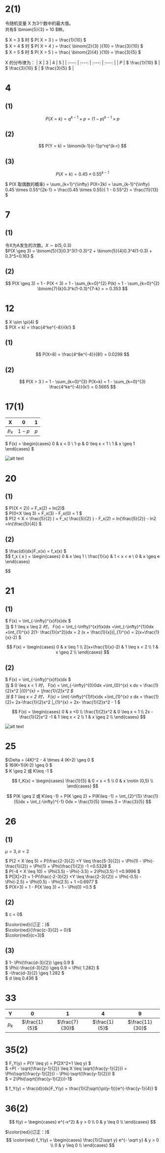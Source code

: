# 2(1)

令随机变量 X 为3个数中的最大值。  
共有$ \binom{5}{3} = 10 $种。

$ X = 3 $ 时 $ P( X = 3 ) = \frac{1}{10} $  
$ X = 4 $ 时 $ P( X = 4 ) = \frac{ \binom{2}{3} }{10} = \frac{3}{10} $  
$ X = 5 $ 时 $ P( X = 5 ) = \frac{ \binom{2}{4} }{10} = \frac{3}{5} $  

X 的分布律为：
| X |    3    |    4    |    5    |
| :---: | :---: | :---: | :---: |
| $P$ | $ \frac{1}{10} $ |  $ \frac{3}{10} $ | $ \frac{3}{5} $  |

# 4

## (1)

$$ P(X = k) = q^{k-1} \times p = (1-p)^{k-1} \times p $$

## (2)

$$ P(Y = k) = \binom{k-1}{r-1}p^rq^{k-r} $$

## (3)

$$ P(X = k) = 0.45 \times 0.55^{k-1} $$

$ P(X 取偶数的概率) = \sum_{k=1}^{\infty} P(X=2k) = \sum_{k-1}^{\infty} 0.45 \times 0.55^{2k-1} = \frac{0.45 \times 0.55}{ 1 - 0.55^2} = \frac{11}{13}  $

# 7

## (1)

令X为A发生的次数。$X \sim b(5,0.3)$  
$P(X \geq 3) = \binom{5}{3}0.3^3(1-0.3)^2 + \binom{5}{4}0.3^4(1-0.3) + 0.3^5=0.163  $

## (2)

$$
P(X \geq 3) = 1 - P(X < 3) = 
1 - \sum_{k=0}^{2} P(k) =
1 - \sum_{k=0}^{2} \binom{7}{k}0.3^k(1-0.3)^{7-k} = 
= 0.353
$$

# 12

$ X \sim \pi(4) $  
$ P(X = k) = \frac{4^ke^{-4}}{k!} $ 

## (1)

$$ P(X=8) = \frac{4^8e^{-4}}{8!} = 0.0298 $$

## (2)

$$ P(X > 3 ) = 1 - \sum_{k=0}^{3} P(X=k) =
1 - \sum_{k=0}^{3} \frac{4^ke^{-4}}{k!} =
0.5665
$$

# 17(1)

|X     |  0  |     1|
|:----:|:----: |:----:|
|$p_x$ |  $1-p$  |$p$|

$
F(x) = \begin{cases}
0 & x < 0 \\
1-p & 0 \leq x < 1 \\
1 & x \geq 1
\end{cases}
$

![alt text](image-1.png)

# 20

## (1)

$ P({X < 2}) = F_x(2) = ln(2)$  
$ P(0<X \leq 3) = F_x(3) - F_x(0) = 1  $  
$ P(2 < X < \frac{5}{2} ) = F_x( \frac{5}{2} ) - F_x(2) = ln{\frac{5}{2}} - ln2 =ln{\frac{5}{4}}  $

## (2)

$ \frac{d}{dx}F_x(x) = f_x(x) $  
$$
f_x ( x ) = \begin{cases}
0 & x \leq 1 \\
\frac{1}{x} & 1 < x < e \\
0 & x \geq e
\end{cases}

$$

# 21

## (1)

$ F(x) = \int_{-\infty}^{x}f(x)dx $  
当 $ 1 \leq x \leq 2 $时，$ F(x) = \int_{-\infty}^{x}f(x)dx =\int_{-\infty}^{1}0dx +\int_{1}^{x} 2(1- \frac{1}{x^2})dx = 2 (x + \frac{1}{x})|_{1}^{x} = 2(x+\frac{1}{x}-2) $

$$
F(x) = \begin{cases}
0 & x \leq 1 \\
2(x+\frac{1}{x}-2) & 1 \leq x < 2 \\
1 & x \geq 2 \\
\end{cases}
$$

## (2)

$ F(x) = \int_{-\infty}^{x}f(x)dx $  
当 $ 0 \leq x < 1 $时，$ F(x) = \int_{-\infty}^{0}0dx +\int_{0}^{x} x dx = \frac{1}{2}x^2 |_{0}^{x} = \frac{1}{2}x^2 $  
当 $ 1 \leq x < 2 $时，$ F(x) = \int_{-\infty}^{1}f(x)dx +\int_{1}^{x} x dx = \frac{1}{2}+  2x-\frac{1}{2}x^2 |_{1}^{x} = 2x- \frac{1}{2}x^2  - 1 $  

$$
F(x) = \begin{cases}
0 & x <0 \\
\frac{1}{2}x^2 & 0 \leq x < 1 \\
2x - \frac{1}{2}x^2 -1 & 1 \leq x < 2 \\
1 & x \geq 2 \\
\end{cases}
$$

![alt text](image.png)
# 25

$\Delta = (4K)^2 - 4 \times 4 (K+2) \geq 0  $  
$ 16(K+1)(K-2) \geq 0 $  
$ K \geq 2 或 K\leq -1 $

$$
f_K(x) = \begin{cases}
\frac{1}{5} & 0 < x < 5 \\
0 & x \notin (0,5) \\
\end{cases}
$$

$$
P(K \geq 2 或 K\leq -1) = P(K \geq 2) + P(K\leq -1) = \int_{2}^{5} \frac{1}{5}dx + \int_{-\infty}^{-1} 0dx = \frac{1}{5} \times 3 = \frac{3}{5}
$$ 

# 26

## (1)

$\mu = 3 , \sigma = 2$

$ P(2 < X \leq 5) = P(\frac{2-3}{2} <Y \leq \frac{5-3}{2}) = \Phi(1) - \Phi(-\frac{1}{2}) = \Phi(1) + \Phi(\frac{1}{2}) -1 =0.5328 $  
$ P(-4 < X \leq 10) = \Phi(3.5) - \Phi(-3.5) = 2\Phi(3.5)-1 =0.9996 $  
$ P(|X|>2) = 1-P(\frac{-2-3}{2} <Y \leq \frac{2-3}{2}) = \Phi(-0.5) - \Phi(-2.5) = \Phi(0.5) - \Phi(2.5) + 1 =0.6977 $  
$ P(X>3) = 1 - P(X \leq 3) = 1 - \Phi(0) =0.5 $  

## (2)

$ c = 0$

$\color{red}{订正：}$  
$\color{red}{\frac{c-3}{2} = 0}$  
$\color{red}{c=3}$


## (3)

$ 1- \Phi(\frac{d-3}{2}) \geq 0.9 $  
$ \Phi(-\frac{d-3}{2}) \geq 0.9 = \Phi( 1.282) $  
$ -\frac{d-3}{2} \geq 1.282  $  
$ d \leq 0.436 $


# 33

|Y|0| 1| 4|9|
|:-:|:-:|:-:|:-:|:-:|
$p_k$|$\frac{1}{5}$|$\frac{7}{30}$|$\frac{1}{5}$|$\frac{11}{30}$|


# 35(2)

$ F_Y(y) = P(Y \leq y) = P(2X^2+1 \leq y) $  
$ =P( - \sqrt{\frac{y-1}{2}} \leq X \leq \sqrt{\frac{y-1}{2}}) = \Phi(\sqrt{\frac{y-1}{2}}) - \Phi(-\sqrt{\frac{y-1}{2}})  $  
$ = 2\Phi(\sqrt{\frac{y-1}{2}})-1$

$ f_Y(y) = \frac{d}{dx}F_Y(y) = \frac{1}{2\sqrt{\pi(y-1)}}e^{-\frac{y-1}{4}} $  

# 36(2)

$$
f(y) = \begin{cases}
e^{-x^2} & y > 0 \\
0 & y \leq 0 \\
\end{cases}
$$

$\color{red}{订正：}$  
$$
\color{red}
f_Y(y) = \begin{cases}
\frac{1}{2\sqrt y} e^{- \sqrt y} & y > 0 \\
0 & y \leq 0 \\
\end{cases}
$$

